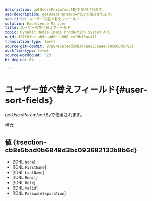 ```yaml
---
description: getUsersParam/sortByで使用されます。
seo-description: getUsersParam/sortByで使用されます。
seo-title: ユーザーの並べ替えフィールド
solution: Experience Manager
title: ユーザーの並べ替えフィールド
topic: Dynamic Media Image Production System API
uuid: df7fb1be-ab5e-4d0d-a000-ce29b45ac41f
translation-type: tm+mt
source-git-commit: 97a84e8e7edd3d834ca42069eae7c09c00d57938
workflow-type: tm+mt
source-wordcount: '23'
ht-degree: 8%

---
```



# ユーザー並べ替えフィールド{#user-sort-fields}

getUsersParam/sortByで使用されます。

構文

## 値 {#section-cb8e5bad0b6849d3bc093682132b8b6d}

* [!DNL `None`]
* [!DNL `FirstName`]
* [!DNL `LastName`]
* [!DNL `Email`]
* [!DNL `Role`]
* [!DNL `Valid`]
* [!DNL `PasswordExpiration`]

